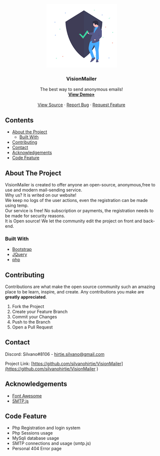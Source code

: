 
<!-- PROJECT LOGO -->
<br />
<p align="center">
  <a href="https://github.com/othneildrew/Best-README-Template">
    <img src="/src/img/Security.png" alt="Logo">
  </a>

  <h3 align="center">VisionMailer</h3>

  <p align="center">
    The best way to send anonymous emails!
    <br />
    <a href="https://visionmailer.000webhostapp.com/"><strong>View Demo»</strong></a>
    <br />
    <br />
    <a href="https://github.com/silvanohirtie/VisionMailer/blob/master/index.php">View Source</a>
    ·
    <a href="https://github.com/silvanohirtie/VisionMailer/issues">Report Bug</a>
    ·
    <a href="https://github.com/silvanohirtie/VisionMailer/issues">Request Feature</a>
  </p>
</p>



<!-- TABLE OF CONTENTS -->
## Contents

* [About the Project](#about-the-project)
  * [Built With](#built-with)
* [Contributing](#contributing)
* [Contact](#contact)
* [Acknowledgements](#acknowledgements)
* [Code Feature](#code-feature)



<!-- ABOUT THE PROJECT -->
## About The Project

VisionMailer is created to offer anyone an open-source, anonymous,free to use and modern mail-sending service.  
Why us? It is writed on our website!  
We keep no logs of the user actions, even the registration can be made using temp.  
Our service is free! No subscription or payments, the registration needs to be made for security reasons.  
It is Open source! We let the community edit the project on front and back-end.


### Built With

* [Bootstrap](https://getbootstrap.com)
* [JQuery](https://jquery.com)
* [php](https://www.php.net/)

<!-- CONTRIBUTING -->
## Contributing

Contributions are what make the open source community such an amazing place to be learn, inspire, and create. Any contributions you make are **greatly appreciated**.

1. Fork the Project
2. Create your Feature Branch 
3. Commit your Changes 
4. Push to the Branch
5. Open a Pull Request


<!-- CONTACT -->
## Contact

Discord: Silvano#8106 - hirtie.silvano@gmail.com

Project Link: [https://github.com/silvanohirtie/VisionMailer](https://github.com/silvanohirtie/VisionMailer
)

<!-- ACKNOWLEDGEMENTS -->
## Acknowledgements
* [Font Awesome](https://fontawesome.com)
* [SMTP.js](https://SmtpJS.com)

## Code Feature
* Php Registration and login system
* Php Sessions usage
* MySqli database usage
* SMTP connections and usage (smtp.js)
* Personal 404 Error page
